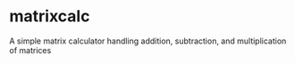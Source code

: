 # matrixcalc
A simple matrix calculator handling addition, subtraction, and multiplication of matrices
